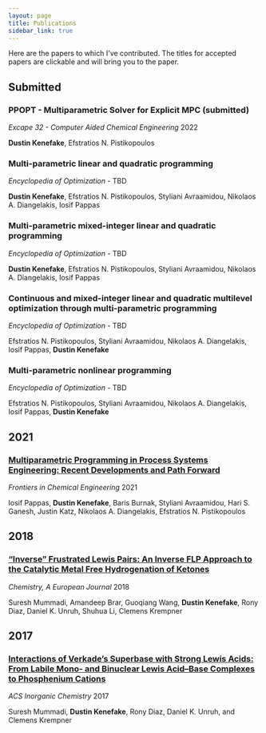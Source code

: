 ```yaml
---
layout: page
title: Publications
sidebar_link: true
---
```


Here are the papers to which I've contributed. The titles for accepted papers are clickable and will bring you to the paper.

## Submitted

### PPOPT - Multiparametric Solver for Explicit MPC (submitted)

*Excape 32 - Computer Aided Chemical Engineering* 2022

**Dustin Kenefake**, Efstratios N. Pistikopoulos

### Multi-parametric linear and quadratic programming

*Encyclopedia of Optimization* - TBD

**Dustin Kenefake**, Efstratios N. Pistikopoulos, Styliani Avraamidou, Nikolaos A. Diangelakis, Iosif Pappas

### Multi-parametric mixed-integer linear and quadratic programming

*Encyclopedia of Optimization* - TBD

**Dustin Kenefake**, Efstratios N. Pistikopoulos, Styliani Avraamidou, Nikolaos A. Diangelakis, Iosif Pappas

### Continuous and mixed-integer linear and quadratic multilevel optimization through multi-parametric programming

*Encyclopedia of Optimization* - TBD

Efstratios N. Pistikopoulos, Styliani Avraamidou, Nikolaos A. Diangelakis, Iosif Pappas,  **Dustin Kenefake**

### Multi-parametric nonlinear programming

*Encyclopedia of Optimization* - TBD

Efstratios N. Pistikopoulos, Styliani Avraamidou, Nikolaos A. Diangelakis, Iosif Pappas,  **Dustin Kenefake**

## 2021

### [Multiparametric Programming in Process Systems Engineering: Recent Developments and Path Forward](https://doi.org/10.3389/fceng.2020.620168) 

*Frontiers in Chemical Engineering* 2021

Iosif Pappas, **Dustin Kenefake**, Baris Burnak, Styliani Avraamidou, Hari S. Ganesh, Justin Katz, Nikolaos A. Diangelakis, Efstratios N. Pistikopoulos


## 2018
### [“Inverse” Frustrated Lewis Pairs: An Inverse FLP Approach to the Catalytic Metal Free Hydrogenation of Ketones](https://doi.org/10.1002/chem.201804370)

*Chemistry, A European Journal* 2018

Suresh Mummadi, Amandeep Brar, Guoqiang Wang, **Dustin Kenefake**, Rony Diaz, Daniel K. Unruh, Shuhua Li, Clemens Krempner

## 2017
### [Interactions of Verkade’s Superbase with Strong Lewis Acids: From Labile Mono- and Binuclear Lewis Acid–Base Complexes to Phosphenium Cations](https://doi.org/10.1021/acs.inorgchem.7b01719)

*ACS Inorganic Chemistry* 2017

Suresh Mummadi, **Dustin Kenefake**, Rony Diaz, Daniel K. Unruh, and Clemens Krempner
